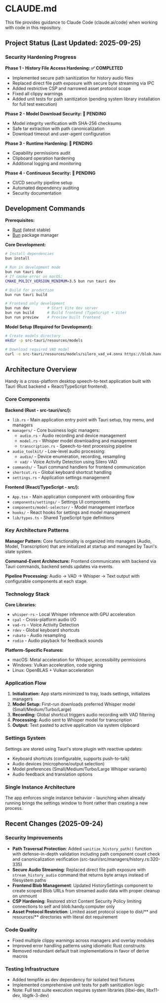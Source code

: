 # CLAUDE.md

This file provides guidance to Claude Code (claude.ai/code) when working with code in this repository.

## Project Status (Last Updated: 2025-09-25)

### Security Hardening Progress
**Phase 1 - History File Access Hardening: ✅ COMPLETED**
- Implemented secure path sanitization for history audio files
- Replaced direct file path exposure with secure byte streaming via IPC
- Added restrictive CSP and narrowed asset protocol scope
- Fixed all clippy warnings
- Added unit tests for path sanitization (pending system library installation for full test execution)

**Phase 2 - Model Download Security: 🔄 PENDING**
- Model integrity verification with SHA-256 checksums
- Safe tar extraction with path canonicalization
- Download timeout and user-agent configuration

**Phase 3 - Runtime Hardening: 🔄 PENDING**
- Capability permissions audit
- Clipboard operation hardening
- Additional logging and monitoring

**Phase 4 - Continuous Security: 🔄 PENDING**
- CI/CD security pipeline setup
- Automated dependency auditing
- Security documentation

## Development Commands

**Prerequisites:**
- [Rust](https://rustup.rs/) (latest stable)
- [Bun](https://bun.sh/) package manager

**Core Development:**
```bash
# Install dependencies
bun install

# Run in development mode
bun run tauri dev
# If cmake error on macOS:
CMAKE_POLICY_VERSION_MINIMUM=3.5 bun run tauri dev

# Build for production
bun run tauri build

# Frontend only development
bun run dev        # Start Vite dev server
bun run build      # Build frontend (TypeScript + Vite)
bun run preview    # Preview built frontend
```

**Model Setup (Required for Development):**
```bash
# Create models directory
mkdir -p src-tauri/resources/models

# Download required VAD model
curl -o src-tauri/resources/models/silero_vad_v4.onnx https://blob.handy.computer/silero_vad_v4.onnx
```

## Architecture Overview

Handy is a cross-platform desktop speech-to-text application built with Tauri (Rust backend + React/TypeScript frontend).

### Core Components

**Backend (Rust - src-tauri/src/):**
- `lib.rs` - Main application entry point with Tauri setup, tray menu, and managers
- `managers/` - Core business logic managers:
  - `audio.rs` - Audio recording and device management
  - `model.rs` - Whisper model downloading and management  
  - `transcription.rs` - Speech-to-text processing pipeline
- `audio_toolkit/` - Low-level audio processing:
  - `audio/` - Device enumeration, recording, resampling 
  - `vad/` - Voice Activity Detection using Silero VAD
- `commands/` - Tauri command handlers for frontend communication
- `shortcut.rs` - Global keyboard shortcut handling
- `settings.rs` - Application settings management

**Frontend (React/TypeScript - src/):**
- `App.tsx` - Main application component with onboarding flow
- `components/settings/` - Settings UI components
- `components/model-selector/` - Model management interface
- `hooks/` - React hooks for settings and model management
- `lib/types.ts` - Shared TypeScript type definitions

### Key Architecture Patterns

**Manager Pattern:** Core functionality is organized into managers (Audio, Model, Transcription) that are initialized at startup and managed by Tauri's state system.

**Command-Event Architecture:** Frontend communicates with backend via Tauri commands, backend sends updates via events.

**Pipeline Processing:** Audio → VAD → Whisper → Text output with configurable components at each stage.

### Technology Stack

**Core Libraries:**
- `whisper-rs` - Local Whisper inference with GPU acceleration
- `cpal` - Cross-platform audio I/O  
- `vad-rs` - Voice Activity Detection
- `rdev` - Global keyboard shortcuts
- `rubato` - Audio resampling
- `rodio` - Audio playback for feedback sounds

**Platform-Specific Features:**
- macOS: Metal acceleration for Whisper, accessibility permissions
- Windows: Vulkan acceleration, code signing
- Linux: OpenBLAS + Vulkan acceleration

### Application Flow

1. **Initialization:** App starts minimized to tray, loads settings, initializes managers
2. **Model Setup:** First-run downloads preferred Whisper model (Small/Medium/Turbo/Large)
3. **Recording:** Global shortcut triggers audio recording with VAD filtering
4. **Processing:** Audio sent to Whisper model for transcription
5. **Output:** Text pasted to active application via system clipboard

### Settings System

Settings are stored using Tauri's store plugin with reactive updates:
- Keyboard shortcuts (configurable, supports push-to-talk)
- Audio devices (microphone/output selection)
- Model preferences (Small/Medium/Turbo/Large Whisper variants)
- Audio feedback and translation options

### Single Instance Architecture

The app enforces single instance behavior - launching when already running brings the settings window to front rather than creating a new process.

## Recent Changes (2025-09-24)

### Security Improvements
- **Path Traversal Protection**: Added `sanitize_history_path()` function with defense-in-depth validation including path component count check and canonicalization verification (src-tauri/src/managers/history.rs:320-335)
- **Secure Audio Streaming**: Replaced direct file path exposure with `stream_history_audio` command that returns byte arrays instead of filesystem paths
- **Frontend Blob Management**: Updated HistorySettings component to create scoped Blob URLs from streamed audio data with proper cleanup on unmount
- **CSP Hardening**: Restored strict Content Security Policy limiting connections to self and blob.handy.computer only
- **Asset Protocol Restriction**: Limited asset protocol scope to dist/** and resources/** directories with literal dot requirement

### Code Quality
- Fixed multiple clippy warnings across managers and overlay modules
- Improved error handling patterns using idiomatic Rust constructs
- Removed redundant default trait implementations in favor of derive macros

### Testing Infrastructure
- Added tempfile as dev dependency for isolated test fixtures
- Implemented comprehensive unit tests for path sanitization logic
- Note: Full test suite execution requires system libraries (libxi-dev, libx11-dev, libgtk-3-dev)